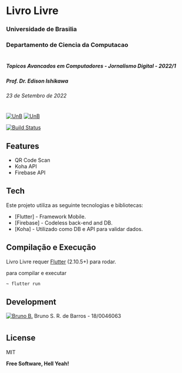 # Livro Livre
### Universidade de Brasilia
### Departamento de Ciencia da Computacao
#
##### Topicos Avancados em Computadores - Jornalismo Digital - 2022/1
##### Prof. Dr. Edison Ishikawa
###### 23 de Setembro de 2022
#
[![UnB](https://i.imgur.com/aDOberc.png)](https://www.unb.br)               [![UnB](https://i.imgur.com/oq9AKbz.png)](https://cic.unb.br/)

[![Build Status](https://travis-ci.com/Jaxiii/LP_2020-2_Go.svg?branch=main)](https://travis-ci.com/jaxiii/LP_2020-2_Go)

## Features

- QR Code Scan
- Koha API
- Firebase API

## Tech

Este projeto utiliza as seguinte tecnologias e bibliotecas:

- [Flutter] - Framework Mobile.
- [Firebase] - Codeless back-end and DB.
- [Koha] - Utilizado como DB e API para validar dados. 

## Compilação e Execução

Livro Livre requer [Flutter](https://flutter.dev/) (2.10.5+) para rodar.

para compilar e executar

```sh
~ flutter run
```

## Development

[![Bruno B.](https://i.imgur.com/88vcXCx.png)](https://github.com/Jaxiii) Bruno S. R. de Barros - 18/0046063
#

#


## License

MIT

**Free Software, Hell Yeah!**




